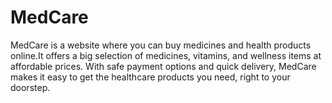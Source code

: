 # MedCare
MedCare is a website where you can buy medicines and health products online.It offers a big selection of medicines, vitamins, and wellness items at affordable prices. With safe payment options and quick delivery, MedCare makes it easy to get the healthcare products you need, right to your doorstep.
